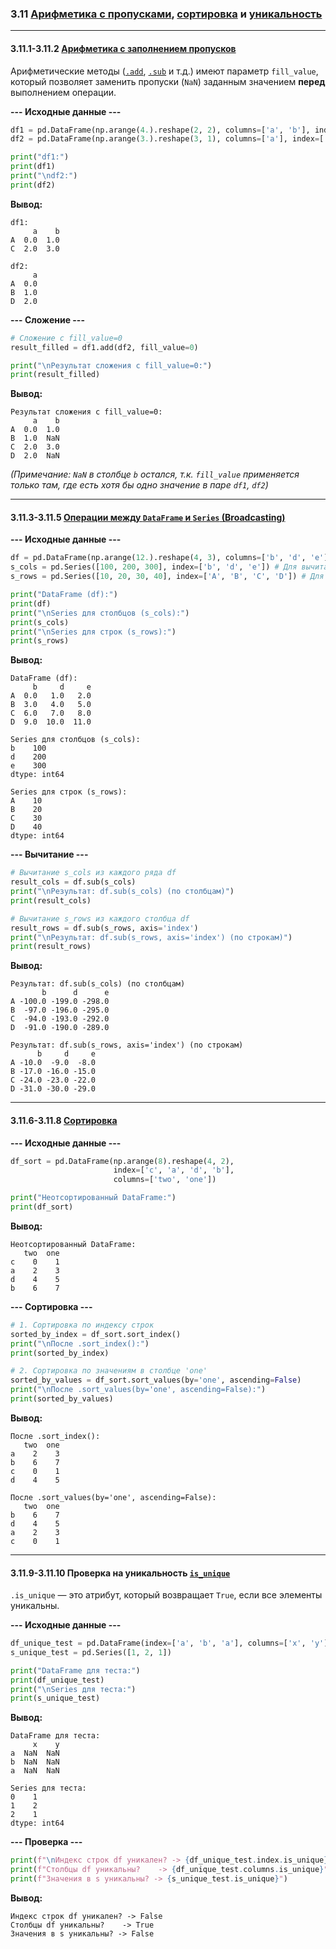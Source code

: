 ### 3.11 [Арифметика с пропусками](https://pandas.pydata.org/pandas-docs/stable/user_guide/missing_data.html#filling-missing-values), [сортировка](https://pandas.pydata.org/pandas-docs/stable/user_guide/basics.html#sorting) и [уникальность](https://pandas.pydata.org/pandas-docs/stable/reference/api/pandas.Series.is_unique.html)

---

#### 3.11.1-3.11.2 [Арифметика с заполнением пропусков](https://pandas.pydata.org/pandas-docs/stable/user_guide/missing_data.html#filling-missing-values)

Арифметические методы ([`.add`](https://pandas.pydata.org/pandas-docs/stable/reference/api/pandas.DataFrame.add.html), [`.sub`](https://pandas.pydata.org/pandas-docs/stable/reference/api/pandas.DataFrame.sub.html) и т.д.) имеют параметр `fill_value`, который позволяет заменить пропуски (`NaN`) заданным значением **перед** выполнением операции.

**--- Исходные данные ---**
```python
df1 = pd.DataFrame(np.arange(4.).reshape(2, 2), columns=['a', 'b'], index=['A', 'C'])
df2 = pd.DataFrame(np.arange(3.).reshape(3, 1), columns=['a'], index=['A', 'B', 'D'])

print("df1:")
print(df1)
print("\ndf2:")
print(df2)
```
**Вывод:**
```
df1:
     a    b
A  0.0  1.0
C  2.0  3.0

df2:
     a
A  0.0
B  1.0
D  2.0
```
**--- Сложение ---**
```python
# Cложение с fill_value=0
result_filled = df1.add(df2, fill_value=0)

print("\nРезультат сложения с fill_value=0:")
print(result_filled)
```
**Вывод:**
```
Результат сложения с fill_value=0:
     a    b
A  0.0  1.0
B  1.0  NaN
C  2.0  3.0
D  2.0  NaN
```
*(Примечание: `NaN` в столбце `b` остался, т.к. `fill_value` применяется только там, где есть хотя бы одно значение в паре `df1`, `df2`)*

---
#### 3.11.3-3.11.5 [Операции между `DataFrame` и `Series` (Broadcasting)](https://pandas.pydata.org/pandas-docs/stable/user_guide/dsintro.html#operations-between-dataframe-and-series)

**--- Исходные данные ---**
```python
df = pd.DataFrame(np.arange(12.).reshape(4, 3), columns=['b', 'd', 'e'], index=['A', 'B', 'C', 'D'])
s_cols = pd.Series([100, 200, 300], index=['b', 'd', 'e']) # Для вычитания из столбцов
s_rows = pd.Series([10, 20, 30, 40], index=['A', 'B', 'C', 'D']) # Для вычитания из строк

print("DataFrame (df):")
print(df)
print("\nSeries для столбцов (s_cols):")
print(s_cols)
print("\nSeries для строк (s_rows):")
print(s_rows)
```
**Вывод:**
```
DataFrame (df):
     b     d     e
A  0.0   1.0   2.0
B  3.0   4.0   5.0
C  6.0   7.0   8.0
D  9.0  10.0  11.0

Series для столбцов (s_cols):
b    100
d    200
e    300
dtype: int64

Series для строк (s_rows):
A    10
B    20
C    30
D    40
dtype: int64
```
**--- Вычитание ---**
```python
# Вычитание s_cols из каждого ряда df
result_cols = df.sub(s_cols)
print("\nРезультат: df.sub(s_cols) (по столбцам)")
print(result_cols)

# Вычитание s_rows из каждого столбца df
result_rows = df.sub(s_rows, axis='index')
print("\nРезультат: df.sub(s_rows, axis='index') (по строкам)")
print(result_rows)
```
**Вывод:**
```
Результат: df.sub(s_cols) (по столбцам)
       b      d      e
A -100.0 -199.0 -298.0
B  -97.0 -196.0 -295.0
C  -94.0 -193.0 -292.0
D  -91.0 -190.0 -289.0

Результат: df.sub(s_rows, axis='index') (по строкам)
      b     d     e
A -10.0  -9.0  -8.0
B -17.0 -16.0 -15.0
C -24.0 -23.0 -22.0
D -31.0 -30.0 -29.0
```

---
#### 3.11.6-3.11.8 [Сортировка](https://pandas.pydata.org/pandas-docs/stable/user_guide/basics.html#sorting)

**--- Исходные данные ---**
```python
df_sort = pd.DataFrame(np.arange(8).reshape(4, 2),
                       index=['c', 'a', 'd', 'b'],
                       columns=['two', 'one'])

print("Неотсортированный DataFrame:")
print(df_sort)
```
**Вывод:**
```
Неотсортированный DataFrame:
   two  one
c    0    1
a    2    3
d    4    5
b    6    7
```
**--- Сортировка ---**
```python
# 1. Сортировка по индексу строк
sorted_by_index = df_sort.sort_index()
print("\nПосле .sort_index():")
print(sorted_by_index)

# 2. Сортировка по значениям в столбце 'one'
sorted_by_values = df_sort.sort_values(by='one', ascending=False)
print("\nПосле .sort_values(by='one', ascending=False):")
print(sorted_by_values)
```
**Вывод:**
```
После .sort_index():
   two  one
a    2    3
b    6    7
c    0    1
d    4    5

После .sort_values(by='one', ascending=False):
   two  one
b    6    7
d    4    5
a    2    3
c    0    1
```
---
#### 3.11.9-3.11.10 Проверка на уникальность [`is_unique`](https://pandas.pydata.org/pandas-docs/stable/reference/api/pandas.Series.is_unique.html)

`.is_unique` — это атрибут, который возвращает `True`, если все элементы уникальны.

**--- Исходные данные ---**
```python
df_unique_test = pd.DataFrame(index=['a', 'b', 'a'], columns=['x', 'y'])
s_unique_test = pd.Series([1, 2, 1])

print("DataFrame для теста:")
print(df_unique_test)
print("\nSeries для теста:")
print(s_unique_test)
```
**Вывод:**
```
DataFrame для теста:
     x    y
a  NaN  NaN
b  NaN  NaN
a  NaN  NaN

Series для теста:
0    1
1    2
2    1
dtype: int64
```
**--- Проверка ---**
```python
print(f"\nИндекс строк df уникален? -> {df_unique_test.index.is_unique}")
print(f"Столбцы df уникальны?    -> {df_unique_test.columns.is_unique}")
print(f"Значения в s уникальны? -> {s_unique_test.is_unique}")
```
**Вывод:**
```
Индекс строк df уникален? -> False
Столбцы df уникальны?    -> True
Значения в s уникальны? -> False
```
